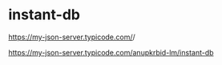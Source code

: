 # instant-db
https://my-json-server.typicode.com/<your-username>/<your-repo>

https://my-json-server.typicode.com/anupkrbid-lm/instant-db
